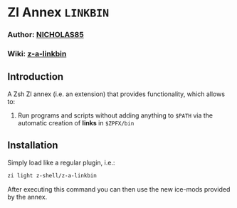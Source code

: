 
# ZI Annex `LINKBIN`

### Author: [NICHOLAS85](https://github.com/NICHOLAS85)

### **Wiki:** [z-a-linkbin](https://github.com/z-shell/zi/wiki/z-a-linkbin)


## Introduction

A Zsh ZI annex (i.e. an extension) that provides functionality, which allows to:

1. Run programs and scripts without adding anything to `$PATH` via the automatic creation of **links** in `$ZPFX/bin`

## Installation

Simply load like a regular plugin, i.e.:

```zsh
zi light z-shell/z-a-linkbin
```

After executing this command you can then use the new ice-mods provided by
the annex.
